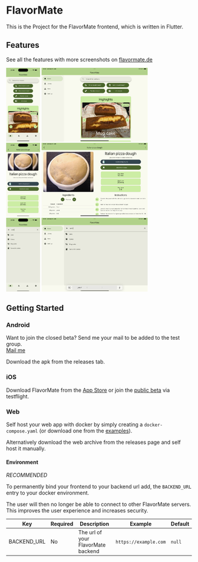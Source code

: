 # FlavorMate

This is the Project for the FlavorMate frontend, which is written in Flutter.

## Features

See all the features with more screenshots on [flavormate.de](https://flavormate.de/features/)

<img src="docs/features/phone/home.png" alt="Home screen screenshot" height="200px">
<img src="docs/features/tablet/home.png" alt="Home screen screenshot" height="200px">
<br>
<img src="docs/features/phone/recipe_1.png" alt="Home screen screenshot" height="200px">
<img src="docs/features/tablet/recipe_1.png" alt="Home screen screenshot" height="200px">
<br>
<img src="docs/features/phone/search.png" alt="Home screen screenshot" height="200px">
<img src="docs/features/tablet/search.png" alt="Home screen screenshot" height="200px">

## Getting Started

### Android

Want to join the closed beta? Send me your mail to be added to the test group.<br>
[Mail me](mailto:android-beta@flavormate.de?subject=Apply%20for%20android%20closed%20beta)

Download the apk from the releases tab.

### iOS

Download FlavorMate from the [App Store](https://apps.apple.com/de/app/flavormate/id6670196195) or join
the [public beta](https://testflight.apple.com/join/yp5BtJGx) via testflight.

### Web

Self host your web app with docker by simply creating a `docker-compose.yaml` (or download one from
the [examples](https://github.com/FlavorMate/flavormate-app/tree/main/examples)).

Alternatively download the web archive from the releases page and self host it manually.

#### Environment

*RECOMMENDED*

To permanently bind your frontend to your backend url add, the `BACKEND_URL` entry to your docker environment.

The user will then no longer be able to connect to other FlavorMate servers.
This improves the user experience and increases security.

| Key         | Required | Description                        | Example               | Default |
|-------------|----------|------------------------------------|-----------------------|---------|
| BACKEND_URL | No       | The url of your FlavorMate backend | `https://example.com` | `null`  |
